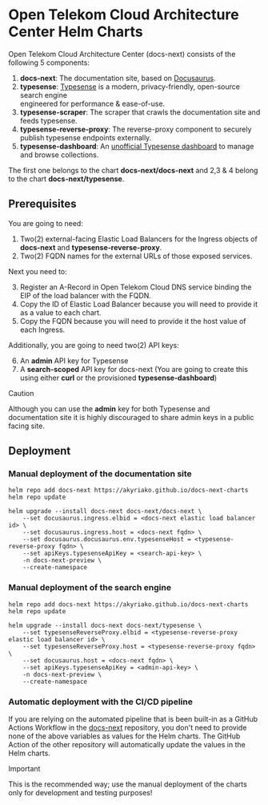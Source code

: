 # Open Telekom Cloud Architecture Center Helm Charts

Open Telekom Cloud Architecture Center (docs-next) consists of the following 5 components:

1. **docs-next**: The documentation site, based on [Docusaurus](https://docusaurus.io/).
2. **typesense**: [Typesense](https://typesense.org/) is a modern, privacy-friendly, open-source search engine  
engineered for performance & ease-of-use.
3. **typesense-scraper**: The scraper that crawls the documentation site and feeds typesense.
4. **typesense-reverse-proxy**: The reverse-proxy component to securely publish typesense endpoints externally.
5. **typesense-dashboard**: An [unofficial Typesense dashboard](https://github.com/bfritscher/typesense-dashboard) to manage and browse collections.

The first one belongs to the chart **docs-next/docs-next** and 2,3 & 4 belong to the chart **docs-next/typesense**.

## Prerequisites

You are going to need:

1. Two(2) external-facing Elastic Load Balancers for the Ingress objects of **docs-next** and **typesense-reverse-proxy**. 
2. Two(2) FQDN names for the external URLs of those exposed services.

Next you need to:

3. Register an A-Record in Open Telekom Cloud DNS service binding the EIP of the load balancer with the FQDN.
4. Copy the ID of Elastic Load Balancer because you will need to provide it as a value to each chart.
5. Copy the FQDN because you will need to provide it the host value of each Ingress. 

Additionally, you are going to need two(2) API keys:

6. An **admin** API key for Typesense
7. A **search-scoped** API key for docs-next (You are going to create this using either **curl** or the provisioned **typesense-dashboard**)

> [!CAUTION]
> Although you can use the **admin** key for both Typesense and documentation site it is highly discouraged to share 
> admin keys in a public facing site.

## Deployment

### Manual deployment of the documentation site

```shell
helm repo add docs-next https://akyriako.github.io/docs-next-charts
helm repo update

helm upgrade --install docs-next docs-next/docs-next \
    --set docusaurus.ingress.elbid = <docs-next elastic load balancer id> \
    --set docusaurus.ingress.host = <docs-next fqdn> \
    --set docusaurus.docusaurus.env.typesenseHost = <typesense-reverse-proxy fqdn> \
    --set apiKeys.typesenseApiKey = <search-api-key> \
    -n docs-next-preview \
    --create-namespace 
```

### Manual deployment of the search engine

```shell
helm repo add docs-next https://akyriako.github.io/docs-next-charts
helm repo update

helm upgrade --install docs-next docs-next/typesense \
    --set typesenseReverseProxy.elbid = <typesense-reverse-proxy elastic load balancer id> \
    --set typesenseReverseProxy.host = <typesense-reverse-proxy fqdn> \
    --set docusaurus.host = <docs-next fqdn> \
    --set apiKeys.typesenseApiKey = <admin-api-key> \
    -n docs-next-preview \
    --create-namespace 
```

### Automatic deployment with the CI/CD pipeline

If you are relying on the automated pipeline that is been built-in as a GitHub Actions Workflow in the [docs-next](https://github.com/akyriako/docs-next)
repository, you don't need to provide none of the above variables as values for the Helm charts. The GitHub Action of the other 
repository will automatically update the values in the Helm charts.

> [!IMPORTANT]
> This is the recommended way; use the manual deployment of the charts only for development and testing purposes!

